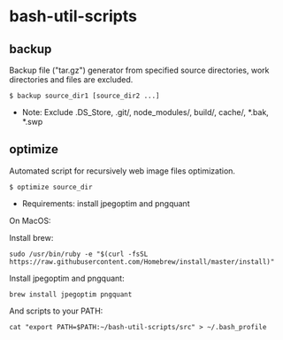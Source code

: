 # bash-util-scripts


## backup

Backup file ("tar.gz") generator from specified source directories, work directories and files are excluded.
```
$ backup source_dir1 [source_dir2 ...]
```

* Note: Exclude .DS_Store, .git/, node_modules/, build/, cache/, *.bak, *.swp

## optimize

Automated script for recursively web image files optimization.

```
$ optimize source_dir
```

* Requirements: install jpegoptim and pngquant

On MacOS:

Install brew: 
```
sudo /usr/bin/ruby -e "$(curl -fsSL https://raw.githubusercontent.com/Homebrew/install/master/install)"
```

Install jpegoptim and pngquant: 
```
brew install jpegoptim pngquant
```
 
And scripts to your PATH: 
```
cat "export PATH=$PATH:~/bash-util-scripts/src" > ~/.bash_profile
```
